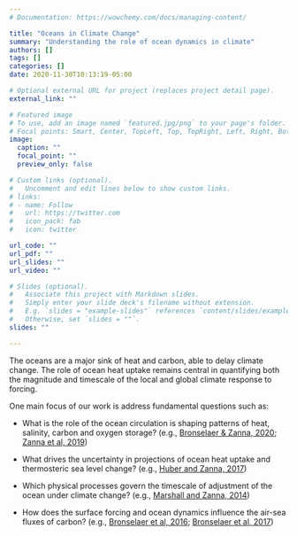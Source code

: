 ```yaml
---
# Documentation: https://wowchemy.com/docs/managing-content/

title: "Oceans in Climate Change"
summary: "Understanding the role of ocean dynamics in climate"
authors: []
tags: []
categories: []
date: 2020-11-30T10:13:19-05:00

# Optional external URL for project (replaces project detail page).
external_link: ""

# Featured image
# To use, add an image named `featured.jpg/png` to your page's folder.
# Focal points: Smart, Center, TopLeft, Top, TopRight, Left, Right, BottomLeft, Bottom, BottomRight.
image:
  caption: ""
  focal_point: ""
  preview_only: false

# Custom links (optional).
#   Uncomment and edit lines below to show custom links.
# links:
# - name: Follow
#   url: https://twitter.com
#   icon_pack: fab
#   icon: twitter

url_code: ""
url_pdf: ""
url_slides: ""
url_video: ""

# Slides (optional).
#   Associate this project with Markdown slides.
#   Simply enter your slide deck's filename without extension.
#   E.g. `slides = "example-slides"` references `content/slides/example-slides.md`.
#   Otherwise, set `slides = ""`.
slides: ""

---
```


The oceans are a major sink of heat and carbon, able to delay climate change. The role of ocean heat uptake remains central in quantifying both the magnitude and timescale of the local and global climate response to forcing.

One main focus of our work is address fundamental questions such as:

- What is the role of the ocean circulation is shaping patterns of heat, salinity, carbon and oxygen storage? (e.g., [Bronselaer & Zanna, 2020](https://laurezanna.github.io/publication/bronselaer-zanna-2020/); [Zanna et al, 2019](https://laurezanna.github.io/publication/zanna-et-al-2017b/))

- What drives the uncertainty in projections of ocean heat uptake and thermosteric sea level change? (e.g., [Huber and Zanna, 2017](https://laurezanna.github.io/publication/huber-zanna-2017/))

- Which physical processes govern the timescale of adjustment of the  ocean under climate change? (e.g., [Marshall and Zanna, 2014](https://laurezanna.github.io/files/Marshall-Zanna-2014.pdf)) 

- How does the surface forcing and ocean dynamics influence the air-sea fluxes of carbon? (e.g., [Bronselaer et al, 2016](https://laurezanna.github.io/files/Bronselaer_et_al-2016.pdf); [Bronselaer et al, 2017](https://laurezanna.github.io/files/Bronselaer-et-al-2018.pdf)) 
